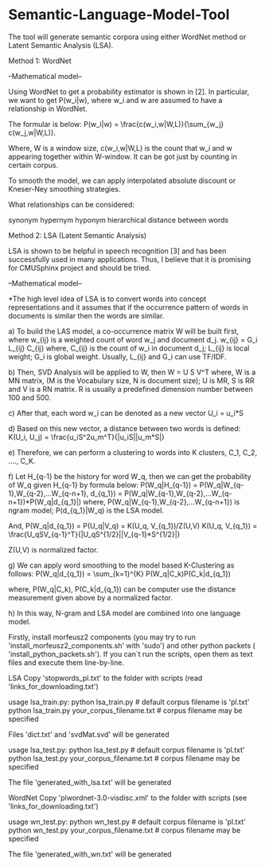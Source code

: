 # Semantic-Language-Model-Tool

The tool will generate semantic corpora using either WordNet method or Latent Semantic Analysis (LSA).

Method 1: WordNet

–Mathematical model–

Using WordNet to get a probability estimator is shown in [2]. In particular, we want to get P(w_i|w), where w_i and w are assumed to have a relationship in WordNet.

The formular is below: P(w_i|w) = \frac{c(w_i,w|W,L)}{\sum_{w_j} c(w_j,w|W,L)}.

Where, W is a window size, c(w_i,w|W,L) is the count that w_i and w appearing together within W-window. It can be got just by counting in certain corpus.

To smooth the model, we can apply interpolated absolute discount or Kneser-Ney smoothing strategies.

What relationships can be considered:

synonym
hypernym
hyponym
hierarchical distance between words

Method 2: LSA (Latent Semantic Analysis)

LSA is shown to be helpful in speech recognition [3] and has been successfully used in many applications. Thus, I believe that it is promising for CMUSphinx project and should be tried.

–Mathematical model–

*The high level idea of LSA is to convert words into concept representations and it assumes that if the occurrence pattern of words in documents is similar then the words are similar.

a) To build the LAS model, a co-occurrence matrix W will be built first, where w_{ij} is a weighted count of word w_j and document d_j. w_{ij} = G_i L_{ij} C_{ij} where, C_{ij} is the count of w_i in document d_j; L_{ij} is local weight; G_i is global weight. Usually, L_{ij} and G_i can use TF/IDF.

b) Then, SVD Analysis will be applied to W, then W = U S V^T where, W is a MN matrix, (M is the Vocabulary size, N is document size); U is MR, S is RR and V is a RN matrix. R is usually a predefined dimension number between 100 and 500.

c) After that, each word w_i can be denoted as a new vector U_i = u_i*S

d) Based on this new vector, a distance between two words is defined: K(U_i, U_j) = \frac{u_iS^2u_m^T}{|u_iS||u_m*S|}

e) Therefore, we can perform a clustering to words into K clusters, C_1, C_2, …., C_K.

f) Let H_{q-1} be the history for word W_q, then we can get the probability of W_q given H_{q-1} by formula below: P(W_q|H_{q-1}) = P(W_q|W_{q-1},W_{q-2},…W_{q-n+1}, d_{q_1}) = P(W_q|W_{q-1},W_{q-2},…W_{q-n+1})*P(W_q|d_{q_1}|) where, P(W_q|W_{q-1},W_{q-2},…W_{q-n+1}) is ngram model; P(d_{q_1}|W_q) is the LSA model.

And, P(W_q|d_{q_1}) = P(U_q|V_q) = K(U_q, V_{q_1})/Z(U,V) K(U_q, V_{q_1}) = \frac{U_qSV_{q-1}^T}{|U_qS^{1/2}||V_{q-1}*S^{1/2}|}

Z(U,V) is normalized factor.

g) We can apply word smoothing to the model based K-Clustering as follows: P(W_q|d_{q_1}) = \sum_{k=1}^{K} P(W_q|C_k)P(C_k|d_{q_1})

where, P(W_q|C_k), P(C_k|d_{q_1}) can be computer use the distance measurement given above by a normalized factor.

h) In this way, N-gram and LSA model are combined into one language model.

Firstly, install morfeusz2 components (you may try to run 'install_morfeusz2_components.sh' with 'sudo') and other python packets ( 'install_python_packets.sh').
If you can`t run the scripts, open them as text files and execute them line-by-line.


LSA
Copy 'stopwords_pl.txt' to the folder with scripts (read 'links_for_downloading.txt')

usage lsa_train.py:
python lsa_train.py # default corpus filename is 'pl.txt'
python lsa_train.py your_corpus_filename.txt # corpus filename may be specified

Files 'dict.txt' and 'svdMat.svd' will be generated


usage lsa_test.py:
python lsa_test.py # default corpus filename is 'pl.txt'
python lsa_test.py your_corpus_filename.txt # corpus filename may be specified

The file 'generated_with_lsa.txt' will be generated




WordNet
Copy 'plwordnet-3.0-visdisc.xml' to the folder with scripts (see 'links_for_downloading.txt')

usage wn_test.py:
python wn_test.py # default corpus filename is 'pl.txt'
python wn_test.py your_corpus_filename.txt # corpus filename may be specified

The file 'generated_with_wn.txt' will be generated
